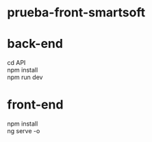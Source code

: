 # prueba-front-smartsoft <br>
# back-end
cd API <br>
npm install <br>
npm run dev <br>
# front-end
npm install <br>
ng serve -o

